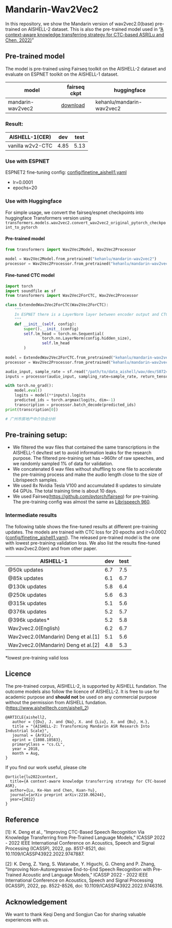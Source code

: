 # Mandarin-Wav2Vec2

In this repository, we show the Mandarin version of wav2vec2.0(base) pre-trained on AISHELL-2 dataset. This is also the pre-trained model used in “[A context-aware knowledge transferring strategy for CTC-based ASR(Lu and Chen, 2022)](https://arxiv.org/abs/2210.06244)”


## Pre-trained model
The model is pre-trained using Fairseq toolkit on the AISHELL-2 dataset and evaluate on ESPNET toolkit on the AISHELL-1 dataset.

| model | fairseq ckpt | huggingface |
| ----- | -------- | ----------- |
| mandarin-wav2vec2 | [download](https://huggingface.co/kehanlu/mandarin-wav2vec2-fairseq/resolve/main/mandarin_wav2vec2_fairseq.pt) | kehanlu/mandarin-wav2vec2 |

### Result:

| AISHELL-1(CER) | dev | test |
| - | - | - | 
| vanilla w2v2-CTC | 4.85 | 5.13 |

### Use with ESPNET

ESPNET2  fine-tuning config: [config/finetine_aishell1.yaml](https://github.com/kehanlu/Mandarin-Wav2Vec2/blob/main/config/finetine_aishell1.yaml)
- lr=0.0001
- epochs=20


### Use with Huggingface
For simple usage, we convert the fairseq/espnet checkpoints into huggingface Transformers version using `transformers.models.wav2vec2.convert_wav2vec2_original_pytorch_checkpoint_to_pytorch`

#### Pre-trained model

```python
from transformers import Wav2Vec2Model, Wav2Vec2Processor

model = Wav2Vec2Model.from_pretrained("kehanlu/mandarin-wav2vec2")
processor = Wav2Vec2Processor.from_pretrained("kehanlu/mandarin-wav2vec2")

```

#### Fine-tuned CTC model
```python
import torch
import soundfile as sf
from transformers import Wav2Vec2ForCTC, Wav2Vec2Processor

class ExtendedWav2Vec2ForCTC(Wav2Vec2ForCTC):
    """
    In ESPNET there is a LayerNorm layer between encoder output and CTC classification head.
    """
    def __init__(self, config):
        super().__init__(config)
        self.lm_head = torch.nn.Sequential(
                torch.nn.LayerNorm(config.hidden_size),
                self.lm_head
        )
        
model = ExtendedWav2Vec2ForCTC.from_pretrained("kehanlu/mandarin-wav2vec2-aishell1")
processor = Wav2Vec2Processor.from_pretrained("kehanlu/mandarin-wav2vec2-aishell1")

audio_input, sample_rate = sf.read("/path/to/data_aishell/wav/dev/S0724/BAC009S0724W0121.wav")
inputs = processor(audio_input, sampling_rate=sample_rate, return_tensors="pt")

with torch.no_grad():
    model.eval()
    logits = model(**inputs).logits
    predicted_ids = torch.argmax(logits, dim=-1)
    transcription = processor.batch_decode(predicted_ids)
print(transcription[0])

# 广州市房地产中介协会分析
```

## Pre-training setup: 

- We filtered the wav files that contained the same transcriptions in the AISHELL-1 dev/test set to avoid information leaks for the research purpose. The filtered pre-training set has ~960hr of raw speeches, and we randomly sampled 1% of data for validation.
- We concatenated 6 wav files without shuffling to one file to accelerate the pre-training process and make the audio length close to the size of Librispeech samples.
- We used 8x Nvidia Tesla V100 and accumulated 8 updates to simulate 64 GPUs. The total training time is about 10 days.
- We used Fairseq(https://github.com/pytorch/fairseq) for pre-training. The pre-training config was almost the same as [Librispeech 960](https://github.com/pytorch/fairseq/blob/main/examples/wav2vec/config/pretraining/wav2vec2_base_librispeech.yaml).

### Intermediate results

The following table shows the fine-tuned results at different pre-training updates. The models are trained with CTC loss for 20 epochs and lr=0.0002 ([config/finetine_aishell1.yaml](https://github.com/kehanlu/Mandarin-Wav2Vec2/blob/main/config/finetine_aishell1.yaml)). The released pre-trained model  is the one with lowest pre-training validation loss. We also list the results fine-tuned with wav2vec2.0(en) and from other paper.

| AISHELL-1                           | dev | test |
|-------------------------------------|-----|------|
| @50k updates                        | 6.7 | 7.5  |
| @85k updates                        | 6.1 | 6.7  |
| @130k updates                       | 5.8 | 6.4  |
| @250k updates                       | 5.6 | 6.3  |
| @315k updates                        | 5.1 | 5.6  |
| @376k updates                       | 5.2 | 5.7  |
| @396k updates*                      | 5.2 | 5.8  |
| Wav2vec2.0(English)                 | 6.2 | 6.7  |
| Wav2vec2.0(Mandarin) Deng et al.[1] | 5.1 | 5.6  |
| Wav2vec2.0(Mandarin) Deng et al.[2] | 4.8 | 5.3  |

\*lowest pre-training valid loss

## Licence
The pre-trained corpus, AISHELL-2, is supported by AISHELL fundation. The outcome models also follow the licence of AISHELL-2. It is free to use for academic purpose and **should not** be used on any commercial purpose without the permission from AISHELL fundation. (https://www.aishelltech.com/aishell_2)

```
@ARTICLE{aishell2,
   author = {{Du}, J. and {Na}, X. and {Liu}, X. and {Bu}, H.},
   title = "{AISHELL-2: Transforming Mandarin ASR Research Into Industrial Scale}",
   journal = {ArXiv},
   eprint = {1808.10583},
   primaryClass = "cs.CL",
   year = 2018,
   month = Aug,
}
```

If you find our work useful, please cite
```
@article{lu2022context,
  title={A context-aware knowledge transferring strategy for CTC-based ASR},
  author={Lu, Ke-Han and Chen, Kuan-Yu},
  journal={arXiv preprint arXiv:2210.06244},
  year={2022}
}
```

## Reference
[1]: K. Deng et al., "Improving CTC-Based Speech Recognition Via Knowledge Transferring from Pre-Trained Language Models," ICASSP 2022 - 2022 IEEE International Conference on Acoustics, Speech and Signal Processing (ICASSP), 2022, pp. 8517-8521, doi: 10.1109/ICASSP43922.2022.9747887.

[2]: K. Deng, Z. Yang, S. Watanabe, Y. Higuchi, G. Cheng and P. Zhang, "Improving Non-Autoregressive End-to-End Speech Recognition with Pre-Trained Acoustic and Language Models," ICASSP 2022 - 2022 IEEE International Conference on Acoustics, Speech and Signal Processing (ICASSP), 2022, pp. 8522-8526, doi: 10.1109/ICASSP43922.2022.9746316.

## Acknowledgement

We want to thank Keqi Deng and Songjun Cao for sharing valuable experiences with us.
